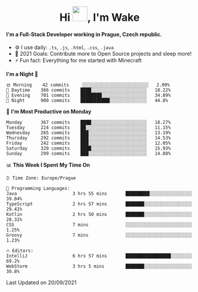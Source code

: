 <h1 align="center">Hi <img src="https://raw.githubusercontent.com/MrWakeCZ/MrWakeCZ/master/Hi.gif" width="40px" />, I'm Wake</h1>

#### I'm a Full-Stack Developer working in Prague, Czech republic.
- ⚙️ I use daily: `.ts`, `.js`, `.html`, `.css`, `.java`
- 🥅 2021 Goals: Contribute more to Open Source projects and sleep more!
- ⚡ Fun fact: Everything for me started with Minecraft

<!--START_SECTION:waka-->
**I'm a Night 🦉** 

```text
🌞 Morning    42 commits     ░░░░░░░░░░░░░░░░░░░░░░░░░   2.09% 
🌆 Daytime    366 commits    ████░░░░░░░░░░░░░░░░░░░░░   18.22% 
🌃 Evening    701 commits    ████████░░░░░░░░░░░░░░░░░   34.89% 
🌙 Night      900 commits    ███████████░░░░░░░░░░░░░░   44.8%

```
📅 **I'm Most Productive on Monday** 

```text
Monday       367 commits    ████░░░░░░░░░░░░░░░░░░░░░   18.27% 
Tuesday      224 commits    ██░░░░░░░░░░░░░░░░░░░░░░░   11.15% 
Wednesday    265 commits    ███░░░░░░░░░░░░░░░░░░░░░░   13.19% 
Thursday     292 commits    ███░░░░░░░░░░░░░░░░░░░░░░   14.53% 
Friday       242 commits    ███░░░░░░░░░░░░░░░░░░░░░░   12.05% 
Saturday     320 commits    ████░░░░░░░░░░░░░░░░░░░░░   15.93% 
Sunday       299 commits    ███░░░░░░░░░░░░░░░░░░░░░░   14.88%

```


📊 **This Week I Spent My Time On** 

```text
⌚︎ Time Zone: Europe/Prague

💬 Programming Languages: 
Java                     3 hrs 55 mins       █████████░░░░░░░░░░░░░░░░   39.04% 
TypeScript               2 hrs 57 mins       ███████░░░░░░░░░░░░░░░░░░   29.41% 
Kotlin                   2 hrs 50 mins       ███████░░░░░░░░░░░░░░░░░░   28.31% 
CSS                      7 mins              ░░░░░░░░░░░░░░░░░░░░░░░░░   1.25% 
Groovy                   7 mins              ░░░░░░░░░░░░░░░░░░░░░░░░░   1.23%

🔥 Editors: 
IntelliJ                 6 hrs 57 mins       █████████████████░░░░░░░░   69.2% 
WebStorm                 3 hrs 5 mins        ███████░░░░░░░░░░░░░░░░░░   30.8%

```


 Last Updated on 20/09/2021
<!--END_SECTION:waka-->
